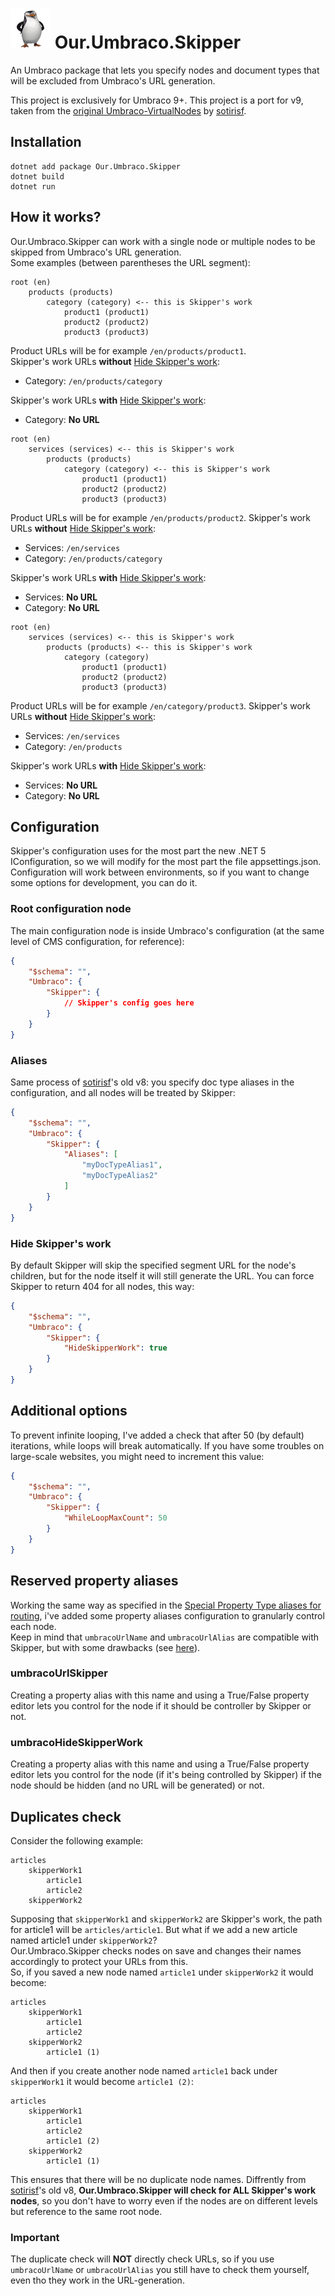 # ![Skipper](/assets/icon-sm.png?raw=true) Our.Umbraco.Skipper
An Umbraco package that lets you specify nodes and document types that will be excluded from Umbraco's URL generation.

This project is exclusively for Umbraco 9+. This project is a port for v9, taken from the [original Umbraco-VirtualNodes](https://github.com/sotirisf/Umbraco-VirtualNodes) by [sotirisf](https://github.com/sotirisf).

## Installation
```
dotnet add package Our.Umbraco.Skipper
dotnet build
dotnet run
```

## How it works?
Our.Umbraco.Skipper can work with a single node or multiple nodes to be skipped from Umbraco's URL generation.  
Some examples (between parentheses the URL segment):
```
root (en)
    products (products)
        category (category) <-- this is Skipper's work
            product1 (product1)
            product2 (product2)
            product3 (product3)
```
Product URLs will be for example `/en/products/product1`.  
Skipper's work URLs **without** [Hide Skipper's work](#hide-skippers-work):
- Category: `/en/products/category`

Skipper's work URLs **with** [Hide Skipper's work](#hide-skippers-work):
- Category: **No URL**
```
root (en)
    services (services) <-- this is Skipper's work
        products (products)
            category (category) <-- this is Skipper's work
                product1 (product1)
                product2 (product2)
                product3 (product3)
```
Product URLs will be for example `/en/products/product2`.
Skipper's work URLs **without** [Hide Skipper's work](#hide-skippers-work):
- Services: `/en/services`
- Category: `/en/products/category`
  
Skipper's work URLs **with** [Hide Skipper's work](#hide-skippers-work):
- Services: **No URL**
- Category: **No URL**
```
root (en)
    services (services) <-- this is Skipper's work
        products (products) <-- this is Skipper's work
            category (category)
                product1 (product1)
                product2 (product2)
                product3 (product3)
```
Product URLs will be for example `/en/category/product3`.
Skipper's work URLs **without** [Hide Skipper's work](#hide-skippers-work):
- Services: `/en/services`
- Category: `/en/products`
  
Skipper's work URLs **with** [Hide Skipper's work](#hide-skippers-work):
- Services: **No URL**
- Category: **No URL**


## Configuration
Skipper's configuration uses for the most part the new .NET 5 IConfiguration, so we will modify for the most part the file appsettings.json.
Configuration will work between environments, so if you want to change some options for development, you can do it.

### Root configuration node
The main configuration node is inside Umbraco's configuration (at the same level of CMS configuration, for reference):
```json
{
    "$schema": "",
    "Umbraco": {
        "Skipper": {
            // Skipper's config goes here
        }
    }
}
```

### Aliases
Same process of [sotirisf](https://github.com/sotirisf)'s old v8: you specify doc type aliases in the configuration, and all nodes will be treated by Skipper:
```json
{
    "$schema": "",
    "Umbraco": {
        "Skipper": {
            "Aliases": [
                "myDocTypeAlias1",
                "myDocTypeAlias2"
            ]
        }
    }
}
```

### Hide Skipper's work
By default Skipper will skip the specified segment URL for the node's children, but for the node itself it will still generate the URL.
You can force Skipper to return 404 for all nodes, this way:
```json
{
    "$schema": "",
    "Umbraco": {
        "Skipper": {
            "HideSkipperWork": true
        }
    }
}
```

## Additional options
To prevent infinite looping, I've added a check that after 50 (by default) iterations, while loops will break automatically. If you have some troubles on large-scale websites, you might need to increment this value:
```json
{
    "$schema": "",
    "Umbraco": {
        "Skipper": {
            "WhileLoopMaxCount": 50
        }
    }
}
```

## Reserved property aliases
Working the same way as specified in the [Special Property Type aliases for routing](https://our.umbraco.com/documentation/reference/routing/routing-properties), i've added some property aliases configuration to granularly control each node.  
Keep in mind that `umbracoUrlName` and `umbracoUrlAlias` are compatible with Skipper, but with some drawbacks (see [here](#important)).
### umbracoUrlSkipper
Creating a property alias with this name and using a True/False property editor lets you control for the node if it should be controller by Skipper or not.
### umbracoHideSkipperWork
Creating a property alias with this name and using a True/False property editor lets you control for the node (if it's being controlled by Skipper) if the node should be hidden (and no URL will be generated) or not.

## Duplicates check
Consider the following example:
```
articles
    skipperWork1
        article1
        article2
    skipperWork2
```
Supposing that `skipperWork1` and `skipperWork2` are Skipper's work, the path for article1 will be `articles/article1`. But what if we add a new article named article1 under `skipperWork2`?  
Our.Umbraco.Skipper checks nodes on save and changes their names accordingly to protect your URLs from this.  
So, if you saved a new node named `article1` under `skipperWork2` it would become:
```
articles
    skipperWork1
        article1
        article2
    skipperWork2
        article1 (1) 
```
And then if you create another node named `article1` back under `skipperWork1` it would become `article1 (2)`:
```
articles
    skipperWork1
        article1
        article2
        article1 (2)
    skipperWork2
        article1 (1) 
```
This ensures that there will be no duplicate node names.
Diffrently from [sotirisf](https://github.com/sotirisf)'s old v8, **Our.Umbraco.Skipper will check for ALL Skipper's work nodes**, so you don't have to worry even if the nodes are on different levels but reference to the same root node.  

### Important ###
The duplicate check will **NOT** directly check URLs, so if you use `umbracoUrlName` or `umbracoUrlAlias` you still have to check them yourself, even tho they work in the URL-generation.